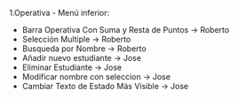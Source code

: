 1.Operativa - Menú inferior:

- Barra Operativa Con Suma y Resta de Puntos -> Roberto
- Selección Multiple -> Roberto
- Busqueda por Nombre -> Roberto
- Añadir nuevo estudiante -> Jose
- Eliminar Estudiante -> Jose
- Modificar nombre con seleccion -> Jose
- Cambiar Texto de Estado Más Visible -> Jose